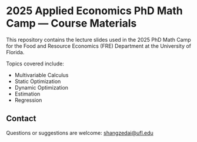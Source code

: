 # 2025 Applied Economics PhD Math Camp — Course Materials

This repository contains the lecture slides used in the 2025 PhD Math Camp  
for the Food and Resource Economics (FRE) Department at the University of Florida.

Topics covered include:

- Multivariable Calculus
- Static Optimization
- Dynamic Optimization
- Estimation
- Regression

## Contact
Questions or suggestions are welcome: shangzedai@ufl.edu
